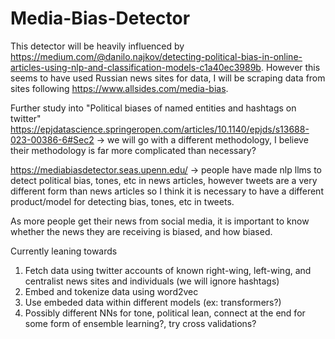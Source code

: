 # Media-Bias-Detector

This detector will be heavily influenced by https://medium.com/@danilo.najkov/detecting-political-bias-in-online-articles-using-nlp-and-classification-models-c1a40ec3989b. However this seems to have used Russian news sites for data, I will be scraping data from sites following https://www.allsides.com/media-bias.

Further study into "Political biases of named entities and hashtags on twitter" https://epjdatascience.springeropen.com/articles/10.1140/epjds/s13688-023-00386-6#Sec2 -> we will go with a different methodology, I believe their methodology is far more complicated than necessary? 

https://mediabiasdetector.seas.upenn.edu/ -> people have made nlp llms to detect political bias, tones, etc in news articles, however tweets are a very different form than news articles so I think it is necessary to have a different product/model for detecting bias, tones, etc in tweets.

As more people get their news from social media, it is important to know whether the news they are receiving is biased, and how biased. 

Currently leaning towards 
1. Fetch data using twitter accounts of known right-wing, left-wing, and centralist news sites and individuals (we will ignore hashtags)
2. Embed and tokenize data using word2vec
3. Use embeded data within different models (ex: transformers?)
4. Possibly different NNs for tone, political lean, connect at the end for some form of ensemble learning?, try cross validations? 
